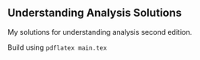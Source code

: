 ## Understanding Analysis Solutions

My solutions for understanding analysis second edition.

Build using `pdflatex main.tex`

